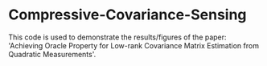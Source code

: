 # Compressive-Covariance-Sensing
This code is used to demonstrate the results/figures of the paper: 'Achieving Oracle Property for Low-rank Covariance Matrix Estimation from Quadratic Measurements'.

